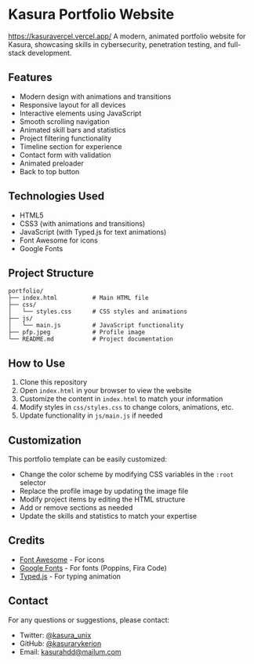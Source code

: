 # Kasura Portfolio Website
https://kasuravercel.vercel.app/
A modern, animated portfolio website for Kasura, showcasing skills in cybersecurity, penetration testing, and full-stack development.

## Features

- Modern design with animations and transitions
- Responsive layout for all devices
- Interactive elements using JavaScript
- Smooth scrolling navigation
- Animated skill bars and statistics
- Project filtering functionality
- Timeline section for experience
- Contact form with validation
- Animated preloader
- Back to top button

## Technologies Used

- HTML5
- CSS3 (with animations and transitions)
- JavaScript (with Typed.js for text animations)
- Font Awesome for icons
- Google Fonts

## Project Structure

```
portfolio/
├── index.html          # Main HTML file
├── css/
│   └── styles.css      # CSS styles and animations
├── js/
│   └── main.js         # JavaScript functionality
├── pfp.jpeg            # Profile image
└── README.md           # Project documentation
```

## How to Use

1. Clone this repository
2. Open `index.html` in your browser to view the website
3. Customize the content in `index.html` to match your information
4. Modify styles in `css/styles.css` to change colors, animations, etc.
5. Update functionality in `js/main.js` if needed

## Customization

This portfolio template can be easily customized:

- Change the color scheme by modifying CSS variables in the `:root` selector
- Replace the profile image by updating the image file
- Modify project items by editing the HTML structure
- Add or remove sections as needed
- Update the skills and statistics to match your expertise

## Credits

- [Font Awesome](https://fontawesome.com/) - For icons
- [Google Fonts](https://fonts.google.com/) - For fonts (Poppins, Fira Code)
- [Typed.js](https://github.com/mattboldt/typed.js/) - For typing animation

## Contact

For any questions or suggestions, please contact:
- Twitter: [@kasura_unix](https://x.com/kasura_unix)
- GitHub: [@kasurarykerion](https://github.com/kasurarykerion)
- Email: kasurahdd@mailum.com 
